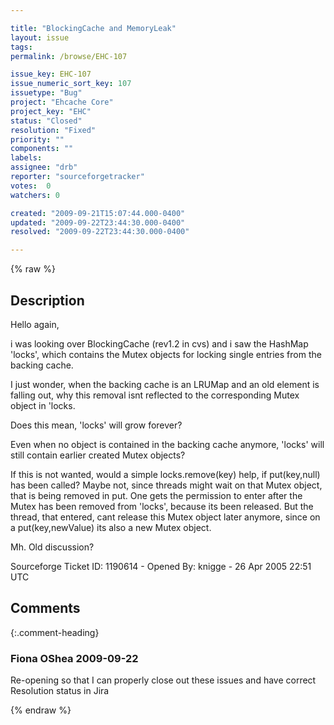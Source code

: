 ```yaml
---

title: "BlockingCache and MemoryLeak"
layout: issue
tags: 
permalink: /browse/EHC-107

issue_key: EHC-107
issue_numeric_sort_key: 107
issuetype: "Bug"
project: "Ehcache Core"
project_key: "EHC"
status: "Closed"
resolution: "Fixed"
priority: ""
components: ""
labels: 
assignee: "drb"
reporter: "sourceforgetracker"
votes:  0
watchers: 0

created: "2009-09-21T15:07:44.000-0400"
updated: "2009-09-22T23:44:30.000-0400"
resolved: "2009-09-22T23:44:30.000-0400"

---
```




{% raw %}



## Description

<div markdown="1" class="description">

Hello again,

i was looking over BlockingCache (rev1.2 in cvs) and i
saw the 
HashMap 'locks', which contains the Mutex objects for
locking
single entries from the backing cache.

I just wonder, when the backing cache is an LRUMap and
an old
element is falling out, why this removal isnt reflected
to the corresponding Mutex object in 'locks. 

Does this mean, 'locks' will grow forever? 

Even when no object is contained in the backing cache
anymore, 'locks' will still contain earlier created
Mutex objects?

If this is not wanted, would a simple locks.remove(key)
help, if put(key,null) has been called? Maybe not,
since threads might wait on that Mutex object, that is
being removed in put. One gets the permission to enter
after the Mutex has been removed from 'locks', because
its been released. But the thread, that entered, cant
release this Mutex object later anymore, since on a
put(key,newValue) its also a new Mutex object.

Mh. Old discussion?

Sourceforge Ticket ID: 1190614 - Opened By: knigge - 26 Apr 2005 22:51 UTC

</div>

## Comments


{:.comment-heading}
### **Fiona OShea** <span class="date">2009-09-22</span>

<div markdown="1" class="comment">

Re-opening so that I can properly close out these issues and have correct Resolution status in Jira

</div>



{% endraw %}
